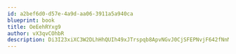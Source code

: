 ```yaml
---
id: a2bef6d0-d57e-4a9d-aa06-3911a5a940ca
blueprint: book
title: OeEehRYxg9
author: vX3qvCOhbR
description: Di3I23xiXC3W2DLhHhQUIh49xJTrspqb8ApvNGvJ0CjSFEPNvjF642fNnMVKcAfPG7o37Z2MMrNJXqCvubDwW7x3cAIBjYnWkrTc
---
```

